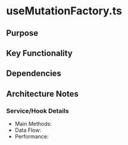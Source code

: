 # useMutationFactory.ts

## Purpose

## Key Functionality

## Dependencies

## Architecture Notes

### Service/Hook Details
- Main Methods: 
- Data Flow: 
- Performance: 
